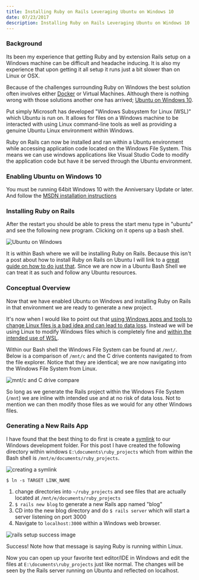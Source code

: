 ```yaml
---
title: Installing Ruby on Rails Leveraging Ubuntu on Windows 10
date: 07/23/2017
description: Installing Ruby on Rails Leveraging Ubuntu on Windows 10
---
```


### Background

Its been my experience that getting Ruby and by extension Rails setup on a Windows machine can be difficult and headache inducing. It is also my experience that upon getting it all setup it runs just a bit slower than on Linux or OSX.

Because of the challenges surrounding Ruby on Windows the best solution often involves either [Docker](https://docs.docker.com/compose/rails/) or Virtual Machines. Although there is nothing wrong with those solutions another one has arrived; [Ubuntu on Windows 10](https://blogs.windows.com/buildingapps/2016/03/30/run-bash-on-ubuntu-on-windows/#psSTUpZWO53T1Ly4.97).

Put simply Microsoft has developed "Windows Subsystem for Linux (WSL)" which Ubuntu is run on. It allows for files on a Windows machine to be interacted with using Linux command-line tools as well as providing a genuine Ubuntu Linux environment within Windows.

Ruby on Rails can now be installed and ran within a Ubuntu environment while accessing application code located on the Windows File System. This means we can use windows applications like Visual Studio Code to modify the application code but have it be served through the Ubuntu environment.

### Enabling Ubuntu on Windows 10

You must be running 64bit Windows 10 with the Anniversary Update or later. And follow the [MSDN installation instructions](https://msdn.microsoft.com/en-us/commandline/wsl/install_guide)

### Installing Ruby on Rails

After the restart you should be able to press the start menu type in "ubuntu" and see the following new program. Clicking on it opens up a bash shell.

![Ubuntu on Windows](/windowsrails/ubuntuapp.webp)

It is within Bash where we will be installing Ruby on Rails. Because this isn't a post about how to install Ruby on Rails on Ubuntu I will link to a [great guide on how to do just that](https://gorails.com/setup/ubuntu/14.04). Since we are now in a Ubuntu Bash Shell we can treat it as such and follow any Ubuntu resources.

### Conceptual Overview

Now that we have enabled Ubuntu on Windows and installing Ruby on Rails in that environment we are ready to generate a new project.

It's now when I would like to point out that [using Windows apps and tools to change Linux files is a bad idea and can lead to data loss](https://blogs.msdn.microsoft.com/commandline/2016/11/17/do-not-change-linux-files-using-windows-apps-and-tools). Instead we will be using Linux to modify Windows files which is completely fine and [within the intended use of WSL](https://blogs.msdn.microsoft.com/commandline/2016/11/17/do-not-change-linux-files-using-windows-apps-and-tools/#comment-25677).

Within our Bash shell the Windows File System can be found at `/mnt/`. Below is a comparison of `/mnt/c` and the C drive contents navigated to from the file explorer. Notice that they are identical; we are now navigating into the Windows File System from Linux.

![mnt/c and C drive compare](/windowsrails/mntcompare.webp)

So long as we generate the Rails project within the Windows File System (`/mnt`) we are inline with intended use and at no risk of data loss. Not to mention we can then modify those files as we would for any other Windows files.

### Generating a New Rails App

I have found that the best thing to do first is create a [symlink](https://en.wikipedia.org/wiki/Symbolic_link) to our Windows development folder. For this post I have created the following directory within windows `E:\documents\ruby_projects` which from within the Bash shell is `/mnt/e/documents/ruby_projects`.

![creating a symlink](/windowsrails/symlink.webp)

`$ ln -s TARGET LINK_NAME`

1. change directories into `~/ruby_projects` and see files that are actually located at `/mnt/e/documents/ruby_projects`
2. `$ rails new blog` to generate a new Rails app named "blog"
3. CD into the new blog directory and do `$ rails server` which will start a server listening on port 3000
4. Navigate to `localhost:3000` within a Windows web browser.

![rails setup success image](/windowsrails/rails_setup_success.webp)

Success! Note how that message is saying Ruby is running within Linux.

Now you can open up your favorite text editor/IDE in Windows and edit the files at `E:\documents\ruby_projects` just like normal. The changes will be seen by the Rails server running on Ubuntu and reflected on localhost.
